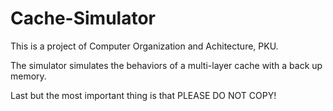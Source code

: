 # Cache-Simulator
This is a project of Computer Organization and Achitecture, PKU.

The simulator simulates the behaviors of a multi-layer cache with a back up memory.

Last but the most important thing is that PLEASE DO NOT COPY!

